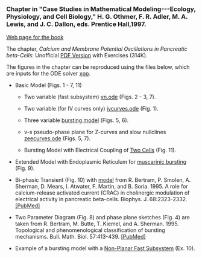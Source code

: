 ### Chapter in "Case Studies in Mathematical Modeling---Ecology, Physiology, and Cell Biology," H. G. Othmer, F. R. Adler, M. A. Lewis, and J. C. Dallon, eds. Prentice Hall,1997. 

[Web page for the book](http://www.math.utah.edu/books/csmmepcb/index.html)

The chapter, *Calcium and Membrane Potential Oscillations in Pancreatic beta-Cells*: Unofficial [PDF Version](chapter.pdf) with Exercises (314K).

The figures in the chapter can be reproduced using the files below, which are inputs for the ODE solver [xpp](http://www.math.pitt.edu/~bard/xpp/xpp.html).

* Basic Model (Figs. 1 - 7, 11)

    * Two variable (fast subsystem) [vn.ode](vn.ode) (Figs. 2 - 3, 7).

    * Two variable (for IV curves only) [ivcurves.ode](ivcurves.ode) (Fig. 1).

    * Three variable [bursting model](burst.ode) (Figs. 5, 6).
    
    * v-s pseudo-phase plane for Z-curves and slow nullclines [zeecurves.ode](zeecurves.ode) (Figs. 5, 7).
    
    * Bursting Model with Electrical Coupling of [Two Cells](twocells.ode) (Fig. 11).

* Extended Model with Endoplasmic Reticulum for [muscarinic bursting](ach.ode) (Fig. 9).

* Bi-phasic Transient (Fig. 10) with [model](crac.ode) from R. Bertram, P. Smolen, A. Sherman, D. Mears, I. Atwater, F. Martin, and B. Soria. 1995. A role for calcium-release activated current (CRAC) in cholinergic modulation of electrical activity in pancreatic beta-cells. Biophys. J. 68:2323-2332.  [[PubMed]](https://pubmed.ncbi.nlm.nih.gov/7647236/)

* Two Parameter Diagram (Fig. 8) and phase plane sketches (Fig. 4) are taken from R. Bertram, M. Butte, T. Kiemel, and A. Sherman. 1995. Topological and phenomenological classification of bursting mechanisms. Bull. Math. Biol. 57:413-439.  [[PubMed]](https://pubmed.ncbi.nlm.nih.gov/7728115/)

* Example of a bursting model with a [Non-Planar Fast Subsystem](skr.ode) (Ex. 10).
